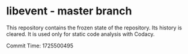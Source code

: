 # libevent - master branch

This repository contains the frozen state of the repository.
Its history is cleared. It is used only for static code
analysis with Codacy.

Commit Time: 1725500495